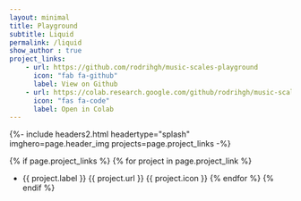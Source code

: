 ```yaml
---
layout: minimal
title: Playground
subtitle: Liquid 
permalink: /liquid
show_author : true
project_links:
    - url: https://github.com/rodrihgh/music-scales-playground
      icon: "fab fa-github"
      label: View on Github
    - url: https://colab.research.google.com/github/rodrihgh/music-scales-playground/blob/master/music-scales.ipynb
      icon: "fas fa-code"
      label: Open in Colab
---
```


{%- include headers2.html headertype="splash" imghero=page.header_img projects=page.project_links -%}


{% if page.project_links %}
  {% for project in page.project_link  %}
- {{ project.label }} {{ project.url }}  {{ project.icon }}
  {% endfor %}
{% endif %}


            
